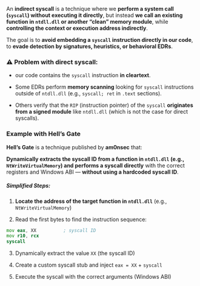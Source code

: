 An **indirect syscall** is a technique where we **perform a system call (`syscall`) without executing it directly**, but instead **we call an existing function in `ntdll.dll` or another “clean” memory module**, while **controlling the context or execution address indirectly**.

The goal is to **avoid embedding a `syscall` instruction directly in our code**, to **evade detection by signatures, heuristics, or behavioral EDRs**.

### ⚠️ Problem with **direct syscall**:

* our code contains the `syscall` instruction **in cleartext**.

* Some EDRs perform **memory scanning** looking for `syscall` instructions outside of `ntdll.dll` (e.g., `syscall; ret` in `.text` sections).

* Others verify that the `RIP` (instruction pointer) of the `syscall` **originates from a signed module** like `ntdll.dll` (which is not the case for direct syscalls).

### Example with Hell’s Gate

**Hell’s Gate** is a technique published by **am0nsec** that:

**Dynamically extracts the syscall ID from a function in `ntdll.dll` (e.g., `NtWriteVirtualMemory`) and performs a syscall directly** with the correct registers and Windows ABI — **without using a hardcoded syscall ID**.

##### **Simplified Steps:**

1. **Locate the address of the target function in `ntdll.dll`** (e.g., `NtWriteVirtualMemory`)

2. Read the first bytes to find the instruction sequence:

```asm
mov eax, XX          ; syscall ID  
mov r10, rcx  
syscall
```

3. Dynamically extract the value `XX` (the syscall ID)

4. Create a custom syscall stub and inject `eax = XX` + `syscall`

5. Execute the syscall with the correct arguments (Windows ABI)
